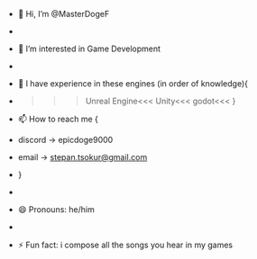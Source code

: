 - 👋 Hi, I’m @MasterDogeF
- 
- 👀 I’m interested in Game Development
- 
- 🌱 I have experience in these engines (in order of knowledge){
- >>>Unreal Engine<<<
  >>>Unity<<<
  >>>godot<<<
  }
  
- 📫 How to reach me {
-  discord -> epicdoge9000
-  email -> stepan.tsokur@gmail.com
-  }
-  
- 😄 Pronouns: he/him
- 
- ⚡ Fun fact: i compose all the songs you hear in my games

<!---
MasterDogeF/MasterDogeF is a ✨ special ✨ repository because its `README.md` (this file) appears on your GitHub profile.
You can click the Preview link to take a look at your changes.
--->
